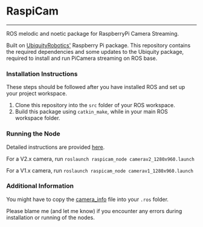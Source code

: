 # RaspiCam
----------
ROS melodic and noetic package for RaspberryPi Camera Streaming.

Built on [UbiquityRobotics'](https://github.com/UbiquityRobotics/raspicam_node) Raspberry Pi package. This repository contains the required dependencies and some updates to the Ubiquity package, required to install and run PiCamera streaming on ROS base.

### Installation Instructions
These steps should be followed after you have installed ROS and set up your project workspace. 

1) Clone this repository into the ```src``` folder of your ROS workspace. 
2) Build this package using ```catkin_make```, while in your main ROS workspace folder.

### Running the Node
Detailed instructions are provided [here](https://github.com/KandimallaPrat/raspicam/tree/master/raspicam_node#readme). 

For a V2.x camera, run `roslaunch raspicam_node camerav2_1280x960.launch`

For a V1.x camera, run `roslaunch raspicam_node camerav1_1280x960.launch`

### Additional Information 
You might have to copy the [camera_info](https://github.com/KandimallaPrat/raspicam/tree/master/raspicam_node/camera_info) file into your ```.ros``` folder. 


Please blame me (and let me know) if you encounter any errors during installation or running of the nodes.
